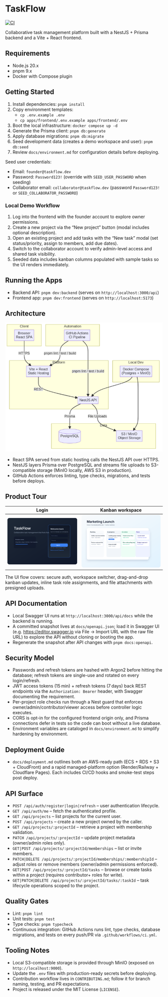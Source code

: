# TaskFlow

[![CI](https://github.com/Argotoss/taskflow/actions/workflows/ci.yml/badge.svg)](https://github.com/Argotoss/taskflow/actions/workflows/ci.yml)

Collaborative task management platform built with a NestJS + Prisma backend and a Vite + React frontend.

## Requirements

- Node.js 20.x
- pnpm 9.x
- Docker with Compose plugin

## Getting Started

1. Install dependencies: `pnpm install`
2. Copy environment templates:
   - `cp .env.example .env`
   - `cp apps/frontend/.env.example apps/frontend/.env`
3. Boot the local infrastructure: `docker compose up -d`
4. Generate the Prisma client: `pnpm db:generate`
5. Apply database migrations: `pnpm db:migrate`
6. Seed development data (creates a demo workspace and user): `pnpm db:seed`
7. Review `docs/environment.md` for configuration details before deploying.

Seed user credentials:

- Email: `founder@taskflow.dev`
- Password: `Password123!` (override with `SEED_USER_PASSWORD` when seeding)
- Collaborator email: `collaborator@taskflow.dev` (password `Password123!` or `SEED_COLLABORATOR_PASSWORD`)

### Local Demo Workflow

1. Log into the frontend with the founder account to explore owner permissions.
2. Create a new project via the “New project” button (modal includes optional description).
3. Open an existing project and add tasks with the “New task” modal (set status/priority, assign to members, add due dates).
4. Switch to the collaborator account to verify admin-level access and shared task visibility.
5. Seeded data includes kanban columns populated with sample tasks so the UI renders immediately.

## Running the Apps

- Backend API: `pnpm dev:backend` (serves on `http://localhost:3000/api`)
- Frontend app: `pnpm dev:frontend` (serves on `http://localhost:5173`)

## Architecture

![TaskFlow architecture diagram](docs/architecture.png)

- React SPA served from static hosting calls the NestJS API over HTTPS.
- NestJS layers Prisma over PostgreSQL and streams file uploads to S3-compatible storage (MinIO locally, AWS S3 in production).
- GitHub Actions enforces linting, type checks, migrations, and tests before deploys.

## Product Tour

| Login                                         | Kanban workspace                                      |
| --------------------------------------------- | ----------------------------------------------------- |
| ![TaskFlow login](docs/screenshots/login.svg) | ![TaskFlow kanban board](docs/screenshots/kanban.svg) |

The UI flow covers: secure auth, workspace switcher, drag-and-drop kanban updates, inline task role assignments, and file attachments with presigned uploads.

## API Documentation

- Local Swagger UI runs at `http://localhost:3000/api/docs` while the backend is running.
- A committed snapshot lives at `docs/openapi.json`; load it in Swagger UI (e.g. https://editor.swagger.io via File → Import URL with the raw file URL) to explore the API without cloning or booting the app.
- Regenerate the snapshot after API changes with `pnpm docs:openapi`.

## Security Model

- Passwords and refresh tokens are hashed with Argon2 before hitting the database; refresh tokens are single-use and rotated on every login/refresh.
- JWT access tokens (15 min) + refresh tokens (7 days) back REST endpoints via the `Authorization: Bearer` header, with Swagger documenting the requirement.
- Per-project role checks run through a Nest guard that enforces owner/admin/contributor/viewer access before controller logic executes.
- CORS is opt-in for the configured frontend origin only, and Prisma connections defer in tests so the code can boot without a live database.
- Environment variables are cataloged in `docs/environment.md` to simplify hardening by environment.

## Deployment Guide

- `docs/deployment.md` outlines both an AWS-ready path (ECS + RDS + S3 + CloudFront) and a rapid managed-platform option (Render/Railway + Cloudflare Pages). Each includes CI/CD hooks and smoke-test steps post deploy.

## API Surface

- `POST /api/auth/register|login|refresh` – user authentication lifecycle.
- `GET /api/auth/me` – fetch the authenticated profile.
- `GET /api/projects` – list projects for the current user.
- `POST /api/projects` – create a new project owned by the caller.
- `GET /api/projects/:projectId` – retrieve a project with membership validation.
- `PATCH /api/projects/:projectId` – update project metadata (owner/admin roles only).
- `GET|POST /api/projects/:projectId/memberships` – list or invite members.
- `PATCH|DELETE /api/projects/:projectId/memberships/:membershipId` – adjust roles or remove members (owner/admin permissions enforced).
- `GET|POST /api/projects/:projectId/tasks` – browse or create tasks within a project (requires contributor+ roles for write).
- `GET|PATCH|DELETE /api/projects/:projectId/tasks/:taskId` – task lifecycle operations scoped to the project.

## Quality Gates

- Lint: `pnpm lint`
- Unit tests: `pnpm test`
- Type checks: `pnpm typecheck`
- Continuous integration: GitHub Actions runs lint, type checks, database migrations, and tests on every push/PR via `.github/workflows/ci.yml`.

## Tooling Notes

- Local S3-compatible storage is provided through MinIO (exposed on `http://localhost:9000`).
- Update the `.env` files with production-ready secrets before deploying.
- Contribution workflow lives in `CONTRIBUTING.md`; follow it for branch naming, testing, and PR expectations.
- Project is released under the MIT License (`LICENSE`).
